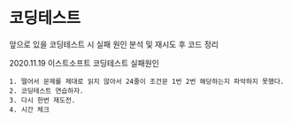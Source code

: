 # 코딩테스트
앞으로 있을 코딩테스트 시
실패 원인 분석 및 재시도 후 코드 정리

2020.11.19 이스트소프트 코딩테스트 실패원인

    1. 떨어서 문제를 제대로 읽지 않아서 24줄이 조건문 1번 2번 해당하는지 파악하지 못했다.
    2. 코딩테스트 연습하자.
    3. 다시 한번 재도전.
    4. 시간 체크
